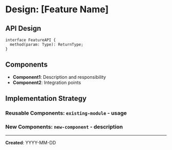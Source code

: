 # Design: [Feature Name]

## API Design
```language
interface FeatureAPI {
  method(param: Type): ReturnType;
}
```

## Components
- **Component1**: Description and responsibility
- **Component2**: Integration points

## Implementation Strategy
### Reusable Components: `existing-module` - usage
### New Components: `new-component` - description

---
**Created**: YYYY-MM-DD
